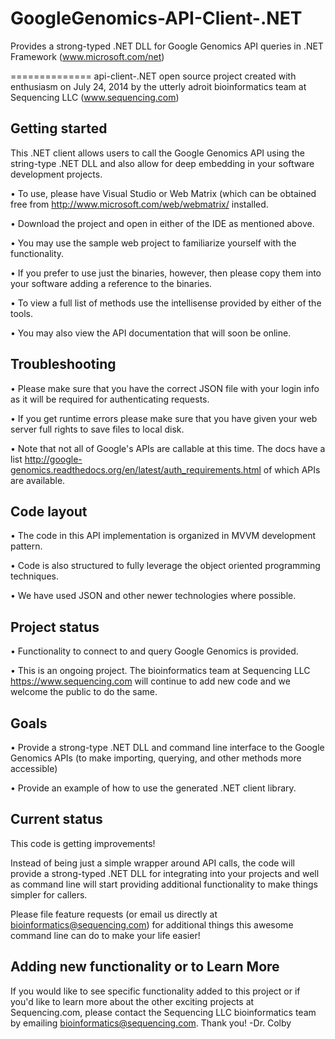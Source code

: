 GoogleGenomics-API-Client-.NET
==============================

Provides a strong-typed .NET DLL for Google Genomics API queries in .NET Framework (www.microsoft.com/net)

==============
api-client-.NET open source project created with enthusiasm on July 24, 2014 by the 
utterly adroit bioinformatics team at Sequencing LLC (www.sequencing.com)


Getting started
---------------

This .NET client allows users to call the Google Genomics API using the string-type .NET DLL and also allow for deep embedding in your software development projects.

•	To use, please have Visual Studio or Web Matrix (which can be obtained free from http://www.microsoft.com/web/webmatrix/ installed.

•	Download the project and open in either of the IDE as mentioned above.

•	You may use the sample web project to familiarize yourself with the functionality.

•	If you prefer to use just the binaries, however, then please copy them into your software adding a reference to the binaries.

•	To view a full list of methods use the intellisense provided by either of the tools.

•	You may also view the API documentation that will soon be online.

Troubleshooting
---------------
    
•	Please make sure that you have the correct JSON file with your login info as it will be required for authenticating requests.

•	If you get runtime errors please make sure that you have given your web server full rights to save files to local disk.

•	Note that not all of Google's APIs are callable at this time. The docs have a list 
<http://google-genomics.readthedocs.org/en/latest/auth_requirements.html> of which APIs are available.


Code layout
---------------

•	The code in this API implementation is organized in MVVM development pattern.

•	Code is also structured to fully leverage the object oriented programming techniques.

•	We have used JSON and other newer technologies where possible.

Project status
---------------

•	Functionality to connect to and query Google Genomics is provided.

•	This is an ongoing project. The bioinformatics team at Sequencing LLC <https://www.sequencing.com> will continue to add new code and we welcome the public to do the same.

Goals
---------------

•	Provide a strong-type .NET DLL and command line interface to the Google Genomics APIs (to make importing, querying, and other methods more accessible)

•	Provide an example of how to use the generated .NET client library.

Current status
---------------

This code is getting improvements!

Instead of being just a simple wrapper around API calls, the code will provide a strong-typed .NET DLL for integrating into your projects and well as command line will start providing additional functionality to make things simpler for callers. 

Please file feature requests (or email us directly at bioinformatics@sequencing.com) for additional things this awesome command line can do to make your life easier!

Adding new functionality or to Learn More
---------------

If you would like to see specific functionality added to this project or if you'd like to learn more about the other exciting projects at Sequencing.com, please contact the Sequencing LLC bioinformatics team by emailing bioinformatics@sequencing.com. Thank you! -Dr. Colby
